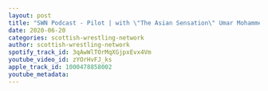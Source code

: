 ```yaml
---
layout: post
title: "SWN Podcast - Pilot | with \"The Asian Sensation\" Umar Mohammed"
date: 2020-06-20
categories: scottish-wrestling-network
author: scottish-wrestling-network
spotify_track_id: 3qAwWlTOrMqXGjpxEvx4Vm
youtube_video_id: zYOrHvFJ_ks
apple_track_id: 1000478858002
youtube_metadata: 
---
```

